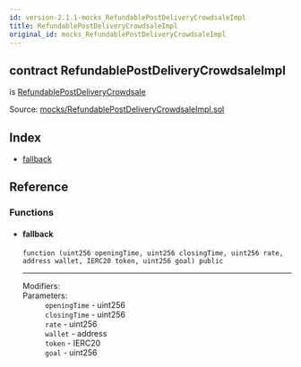 ```yaml
---
id: version-2.1.1-mocks_RefundablePostDeliveryCrowdsaleImpl
title: RefundablePostDeliveryCrowdsaleImpl
original_id: mocks_RefundablePostDeliveryCrowdsaleImpl
---
```


<div class="contract-doc"><div class="contract"><h2 class="contract-header"><span class="contract-kind">contract</span> RefundablePostDeliveryCrowdsaleImpl</h2><p class="base-contracts"><span>is</span> <a href="crowdsale_distribution_RefundablePostDeliveryCrowdsale.html">RefundablePostDeliveryCrowdsale</a></p><div class="source">Source: <a href="https://github.com/OpenZeppelin/zeppelin-solidity/blob/v2.1.1/contracts/mocks/RefundablePostDeliveryCrowdsaleImpl.sol" target="_blank">mocks/RefundablePostDeliveryCrowdsaleImpl.sol</a></div></div><div class="index"><h2>Index</h2><ul><li><a href="mocks_RefundablePostDeliveryCrowdsaleImpl.html#">fallback</a></li></ul></div><div class="reference"><h2>Reference</h2><div class="functions"><h3>Functions</h3><ul><li><div class="item function"><span id="fallback" class="anchor-marker"></span><h4 class="name">fallback</h4><div class="body"><code class="signature">function <strong></strong><span>(uint256 openingTime, uint256 closingTime, uint256 rate, address wallet, IERC20 token, uint256 goal) </span><span>public </span></code><hr/><dl><dt><span class="label-modifiers">Modifiers:</span></dt><dd></dd><dt><span class="label-parameters">Parameters:</span></dt><dd><div><code>openingTime</code> - uint256</div><div><code>closingTime</code> - uint256</div><div><code>rate</code> - uint256</div><div><code>wallet</code> - address</div><div><code>token</code> - IERC20</div><div><code>goal</code> - uint256</div></dd></dl></div></div></li></ul></div></div></div>
